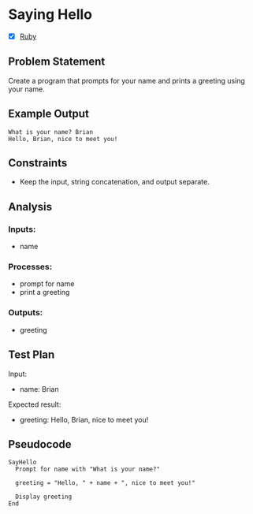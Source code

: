 # Saying Hello

 * [x] [Ruby](ruby/)


## Problem Statement

Create a program that prompts for your name and prints a greeting using your
name.


## Example Output

```
What is your name? Brian
Hello, Brian, nice to meet you!
```


## Constraints

 * Keep the input, string concatenation, and output separate.


## Analysis


### Inputs: 

 * name


### Processes:

 * prompt for name
 * print a greeting


### Outputs:

 * greeting


## Test Plan

Input:

  * name: Brian

Expected result:

  * greeting: Hello, Brian, nice to meet you!


## Pseudocode

```
SayHello
  Prompt for name with "What is your name?"

  greeting = "Hello, " + name + ", nice to meet you!"

  Display greeting
End
```
